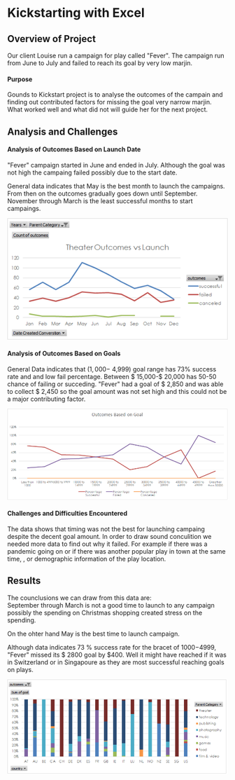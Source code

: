 # Kickstarting with Excel

## Overview of Project
Our client Louise run a campaign for play called "Fever". The campaign run from June to July and failed to reach its goal by very low marjin. 

#### Purpose
Gounds to Kickstart project is to analyse the outcomes of the campain and finding out contributed factors for missing the goal very narrow marjin. What worked well and what did not will guide her for the next project.
## Analysis and Challenges

#### Analysis of Outcomes Based on Launch Date
"Fever" campaign started  in June and ended in July. Although the goal was not high the campaing failed possibly due to the start date.<br>

General data indicates that May is the best month to launch the campaigns. From then on the outcomes gradually goes down until September. November through March is the least successful months to start  campaings. <br>

![](https://github.com/4renginy/Kickstarter-Analysis/blob/master/Resources/Theater_Outcomes_vs_Launch.png)

#### Analysis of Outcomes Based on Goals
  General Data indicates that ($1,000-$ 4,999) goal range has 73% success rate and and low fail percentage. Between $ 15,000-$ 20,000 has 50-50 chance of failing or succeding.  "Fever" had a goal of $ 2,850 and was able to collect $ 2,450 so the goal amount was not set high and this could not be a major contributing factor.

![](https://github.com/4renginy/Kickstarter-Analysis/blob/master/Resources/Outcomes_Based_on_Goal.png)

#### Challenges and Difficulties Encountered
The data shows that timing was not the best for launching campaing despite the decent goal amount. In order to draw sound conculition we needed more data to find out why it failed. For example if there was a pandemic going on or if there was another popular play in town at the same time, , or demographic information of the play location. 

## Results

The counclusions we can draw from this data are:  
   September through March is not a good time to launch to any campaign possibly the spending on Christmas shopping created stress on the spending. <br>
   
   On the ohter hand May is the best time to launch campaign.<br>
   
   Although data indicates 73 % success rate for the bracet of $1000-$4999, "Fever" missed its $ 2800 goal by $400. Well it might have reached if it was in Switzerland or 
   in Singapoure as they are most successful reaching goals on plays.<br>
 
![](https://github.com/4renginy/Kickstarter-Analysis/blob/master/Resources/Outcomes_Based_on_Country.png)


